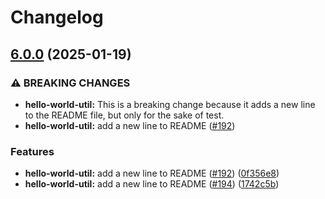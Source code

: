 # Changelog

## [6.0.0](https://github.com/iamzaker/sample-release-please-manifest/compare/hello-world-util@v5.0.0...hello-world-util@v6.0.0) (2025-01-19)


### ⚠ BREAKING CHANGES

* **hello-world-util:** This is a breaking change because it adds a new line to the README file, but only for the sake of test.
* **hello-world-util:** add a new line to README ([#192](https://github.com/iamzaker/sample-release-please-manifest/issues/192))

### Features

* **hello-world-util:** add a new line to README ([#192](https://github.com/iamzaker/sample-release-please-manifest/issues/192)) ([0f356e8](https://github.com/iamzaker/sample-release-please-manifest/commit/0f356e87bc2c7da02f6f04f89849289c29671733))
* **hello-world-util:** add a new line to README ([#194](https://github.com/iamzaker/sample-release-please-manifest/issues/194)) ([1742c5b](https://github.com/iamzaker/sample-release-please-manifest/commit/1742c5bbbaf6ae0a47b7dc42056ba9c9e6667648))
